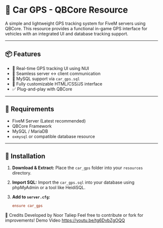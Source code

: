 # 🚗 Car GPS - QBCore Resource

A simple and lightweight GPS tracking system for FiveM servers using QBCore. This resource provides a functional in-game GPS interface for vehicles with an integrated UI and database tracking support.

---

## 📦 Features

- 📍 Real-time GPS tracking UI using NUI
- 🔁 Seamless server ↔ client communication
- 💾 MySQL support via `car_gps.sql`
- 🎨 Fully customizable HTML/CSS/JS interface
- ✅ Plug-and-play with QBCore

---

## 🧰 Requirements

- FiveM Server (Latest recommended)
- QBCore Framework
- MySQL / MariaDB
- `oxmysql` or compatible database resource

---

## 🚀 Installation

1. **Download & Extract:**
   Place the `car_gps` folder into your `resources` directory.

2. **Import SQL:**
   Import the `car_gps.sql` into your database using phpMyAdmin or a tool like HeidiSQL.

3. **Add to `server.cfg`:**

   ```cfg
   ensure car_gps


🤝 Credits
Developed by Noor Taliep
Feel free to contribute or fork for improvements!
Demo Video
https://youtu.be/tg6DvbZgOQQ

